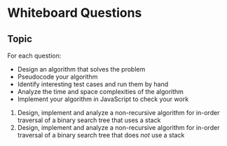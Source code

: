 # Whiteboard Questions

## Topic

For each question:

- Design an algorithm that solves the problem
- Pseudocode your algorithm
- Identify interesting test cases and run them by hand
- Analyze the time and space complexities of the algorithm
- Implement your algorithm in JavaScript to check your work


1. Design, implement and analyze a non-recursive algorithm for in-order traversal of a binary search tree that uses a stack
1. Design, implement and analyze a non-recursive algorithm for in-order traversal of a binary search tree that does _not_ use a stack